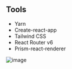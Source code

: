 

## Tools

- Yarn
- Create-react-app
- Tailwind CSS
- React Router v6
- Prism-react-renderer

![image](https://user-images.githubusercontent.com/58919619/195976588-d58f48af-ca27-48d6-8830-0d818807d615.png)

